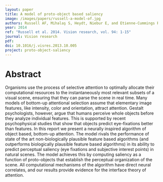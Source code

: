 ```yaml
---
layout: paper
title: A model of proto-object based saliency
image: /images/papers/russell-a-model-of.jpg
authors: Russell AF, Mihalaş S, Heydt, Niebur E, and Etienne-Cummings R.
year: 2014
ref: "Russell et al. 2014. Vision research, vol. 94: 1-15"
journal: Vision research
pdf: 
doi: 10.1016/j.visres.2013.10.005
project: proto-object-saliency
---
```


# Abstract
Organisms use the process of selective attention to optimally allocate their computational resources to the instantaneously most relevant subsets of a visual scene, ensuring that they can parse the scene in real time. Many models of bottom-up attentional selection assume that elementary image features, like intensity, color and orientation, attract attention. Gestalt psychologists, however, argue that humans perceive whole objects before they analyze individual features. This is supported by recent psychophysical studies that show that objects predict eye-fixations better than features. In this report we present a neurally inspired algorithm of object based, bottom-up attention. The model rivals the performance of state of the art non-biologically plausible feature based algorithms (and outperforms biologically plausible feature based algorithms) in its ability to predict perceptual saliency (eye fixations and subjective interest points) in natural scenes. The model achieves this by computing saliency as a function of proto-objects that establish the perceptual organization of the scene. All computational mechanisms of the algorithm have direct neural correlates, and our results provide evidence for the interface theory of attention.

